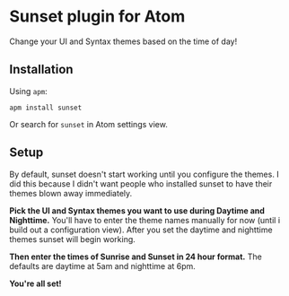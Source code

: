 # Sunset plugin for Atom

Change your UI and Syntax themes based on the time of day!

## Installation

Using `apm`:

```
apm install sunset
```

Or search for `sunset` in Atom settings view.

## Setup
By default, sunset doesn't start working until you configure the themes. I did this because I didn't want people who installed sunset to have their themes blown away immediately.

**Pick the UI and Syntax themes you want to use during Daytime and Nighttime.** You'll have to enter the theme names manually for now (until i build out a configuration view). After you set the daytime and nighttime themes sunset will begin working.

**Then enter the times of Sunrise and Sunset in 24 hour format.** The defaults are daytime at 5am and nighttime at 6pm.

**You're all set!**
